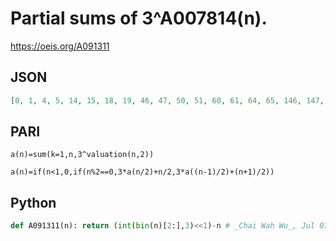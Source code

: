 # Partial sums of 3^A007814\(n\)\.
https://oeis.org/A091311
## JSON
```JSON
[0, 1, 4, 5, 14, 15, 18, 19, 46, 47, 50, 51, 60, 61, 64, 65, 146, 147, 150, 151, 160, 161, 164, 165, 192, 193, 196, 197, 206, 207, 210, 211, 454, 455, 458, 459, 468, 469, 472, 473, 500, 501, 504, 505, 514, 515, 518, 519, 600, 601, 604, 605, 614, 615, 618, 619]
```
## PARI
```PARI
a(n)=sum(k=1,n,3^valuation(n,2))
```
```PARI
a(n)=if(n<1,0,if(n%2==0,3*a(n/2)+n/2,3*a((n-1)/2)+(n+1)/2))
```
## Python
```Python
def A091311(n): return (int(bin(n)[2:],3)<<1)-n # _Chai Wah Wu_, Jul 07 2022
```
